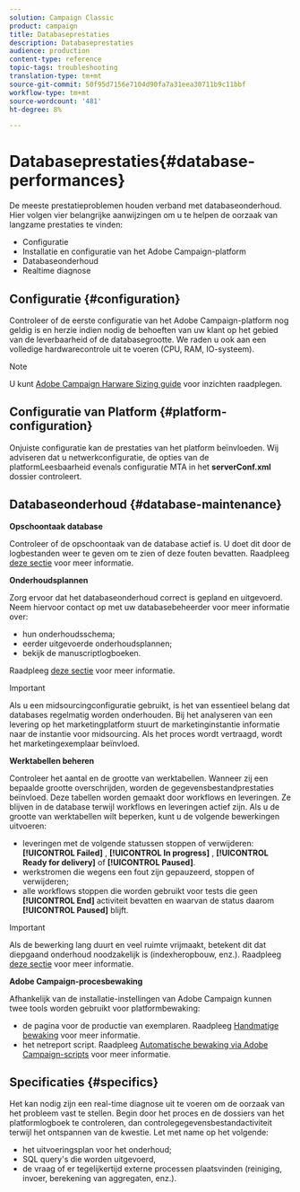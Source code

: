 ```yaml
---
solution: Campaign Classic
product: campaign
title: Databaseprestaties
description: Databaseprestaties
audience: production
content-type: reference
topic-tags: troubleshooting
translation-type: tm+mt
source-git-commit: 50f95d7156e7104d90fa7a31eea30711b9c11bbf
workflow-type: tm+mt
source-wordcount: '481'
ht-degree: 8%

---
```



# Databaseprestaties{#database-performances}

De meeste prestatieproblemen houden verband met databaseonderhoud. Hier volgen vier belangrijke aanwijzingen om u te helpen de oorzaak van langzame prestaties te vinden:

* Configuratie
* Installatie en configuratie van het Adobe Campaign-platform
* Databaseonderhoud
* Realtime diagnose

## Configuratie {#configuration}

Controleer of de eerste configuratie van het Adobe Campaign-platform nog geldig is en herzie indien nodig de behoeften van uw klant op het gebied van de leverbaarheid of de databasegrootte. We raden u ook aan een volledige hardwarecontrole uit te voeren (CPU, RAM, IO-systeem).

>[!NOTE]
>
>U kunt [Adobe Campaign Harware Sizing guide](https://helpx.adobe.com/nl/campaign/kb/hardware-sizing-guide.html) voor inzichten raadplegen.

## Configuratie van Platform {#platform-configuration}

Onjuiste configuratie kan de prestaties van het platform beïnvloeden. Wij adviseren dat u netwerkconfiguratie, de opties van de platformLeesbaarheid evenals configuratie MTA in het **serverConf.xml** dossier controleert.

## Databaseonderhoud {#database-maintenance}

**Opschoontaak database**

Controleer of de opschoontaak van de database actief is. U doet dit door de logbestanden weer te geven om te zien of deze fouten bevatten. Raadpleeg [deze sectie](../../production/using/database-cleanup-workflow.md) voor meer informatie.

**Onderhoudsplannen**

Zorg ervoor dat het databaseonderhoud correct is gepland en uitgevoerd. Neem hiervoor contact op met uw databasebeheerder voor meer informatie over:

* hun onderhoudsschema;
* eerder uitgevoerde onderhoudsplannen;
* bekijk de manuscriptlogboeken.

Raadpleeg [deze sectie](../../production/using/recommendations.md) voor meer informatie.

>[!IMPORTANT]
>
>Als u een midsourcingconfiguratie gebruikt, is het van essentieel belang dat databases regelmatig worden onderhouden. Bij het analyseren van een levering op het marketingplatform stuurt de marketinginstantie informatie naar de instantie voor midsourcing. Als het proces wordt vertraagd, wordt het marketingexemplaar beïnvloed.

**Werktabellen beheren**

Controleer het aantal en de grootte van werktabellen. Wanneer zij een bepaalde grootte overschrijden, worden de gegevensbestandprestaties beïnvloed. Deze tabellen worden gemaakt door workflows en leveringen. Ze blijven in de database terwijl workflows en leveringen actief zijn. Als u de grootte van werktabellen wilt beperken, kunt u de volgende bewerkingen uitvoeren:

* leveringen met de volgende statussen stoppen of verwijderen: **[!UICONTROL Failed]** , **[!UICONTROL In progress]** , **[!UICONTROL Ready for delivery]** of **[!UICONTROL Paused]**.
* werkstromen die wegens een fout zijn gepauzeerd, stoppen of verwijderen;
* alle workflows stoppen die worden gebruikt voor tests die geen **[!UICONTROL End]** activiteit bevatten en waarvan de status daarom **[!UICONTROL Paused]** blijft.

>[!IMPORTANT]
>
>Als de bewerking lang duurt en veel ruimte vrijmaakt, betekent dit dat diepgaand onderhoud noodzakelijk is (indexheropbouw, enz.). Raadpleeg [deze sectie](../../production/using/recommendations.md) voor meer informatie.

**Adobe Campaign-procesbewaking**

Afhankelijk van de installatie-instellingen van Adobe Campaign kunnen twee tools worden gebruikt voor platformbewaking:

* de pagina voor de productie van exemplaren. Raadpleeg [Handmatige bewaking](../../production/using/monitoring-processes.md#manual-monitoring) voor meer informatie.
* het netreport script. Raadpleeg [Automatische bewaking via Adobe Campaign-scripts](../../production/using/monitoring-processes.md#automatic-monitoring-via-adobe-campaign-scripts) voor meer informatie.

## Specificaties {#specifics}

Het kan nodig zijn een real-time diagnose uit te voeren om de oorzaak van het probleem vast te stellen. Begin door het proces en de dossiers van het platformlogboek te controleren, dan controlegegevensbestandactiviteit terwijl het ontspannen van de kwestie. Let met name op het volgende:

* het uitvoeringsplan voor het onderhoud;
* SQL query&#39;s die worden uitgevoerd,
* de vraag of er tegelijkertijd externe processen plaatsvinden (reiniging, invoer, berekening van aggregaten, enz.).

